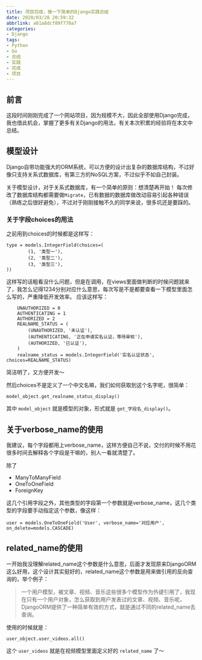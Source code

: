 ```yaml
---
title: 项目完成，做一下简单的Django实践总结
date: 2020/03/28 20:59:32
abbrlink: a61a8dcf89f770a7
categories:
- Django
tags:
- Python
- Go
- 总结
- 实践
- 完成
- 项目
---
```

## 前言
这段时间刚刚完成了一个网站项目，因为规模不大，因此全部使用Django完成，我也借此机会，掌握了更多有关Django的用法，有关本次积累的经验将在本文中总结。

## 模型设计
Django自带功能强大的ORM系统，可以方便的设计出复杂的数据库结构，不过好像只支持关系式数据库，有第三方的NoSQL方案，不过似乎不如自己封装。

关于模型设计，对于关系式数据库，有一个简单的原则：想清楚再开始！
每次修改了数据库结构都需要做`Migrate`，已有数据的数据库做改动容易引起各种错误（熟练之后很好避免），不过对于刚刚接触不久的同学来说，很多坑还是要踩的。

### 关于字段choices的用法
之前用到choices的时候都是这样写：
```
type = models.IntegerField(choices=(
        (1, '类型一'),
        (2, '类型二'),
        (3, '类型三'),
))
```
这样写的话粗看没什么问题，但是在调用，在views里面做判断的时候问题就来了，我怎么记得1234分别对应什么意思，每次写是不是都要查看一下模型里面怎么写的，严重降低开发效率。
应该这样写：
```
    UNAUTHORIZED = 0
    AUTHENTICATING = 1
    AUTHORIZED = 2
    REALNAME_STATUS = (
        (UNAUTHORIZED, '未认证'),
        (AUTHENTICATING, '正在申请实名认证，等待审核'),
        (AUTHORIZED, '已认证'),
    )
    realname_status = models.IntegerField('实名认证状态', choices=REALNAME_STATUS)
```
简洁明了，又方便开发～

然后choices不是定义了一个中文名嘛，我们如何获取到这个名字呢，很简单：
```
model_object.get_realname_status_display()
```
其中 `model_object` 就是模型的对象，形式就是 `get_字段名_display()`。

## 关于verbose_name的使用
我建议，每个字段都用上verbose_name，这样方便自己不说，交付的时候不用花很多时间去解释各个字段是干嘛的，别人一看就清楚了。

除了
- ManyToManyField
- OneToOneField
- ForeignKey

这几个引用字段之外，其他类型的字段第一个参数就是verbose_name，这几个类型的字段要手动指定这个参数，像这样：
```
user = models.OneToOneField('User', verbose_name='对应用户', on_delete=models.CASCADE)
```

## related_name的使用
一开始我没理解related_name这个参数是什么意思，后面才发现原来DjangoORM这么好用，这个设计其实挺好的，related_name这个参数是用来做引用的反向查询的，举个例子：
>一个用户模型，被文章、视频、音乐这些很多个模型作为外键引用了，我现在只有一个用户对象，怎么获取到用户发表过的文章、视频、音乐呢，DjangoORM提供了一种简单有效的方式，就是通过不同的related_name去查询。

使用的时候就是：
```
user_object.user_videos.all()
```
这个 `user_videos` 就是在视频模型里面定义好的 `related_name` 了～

